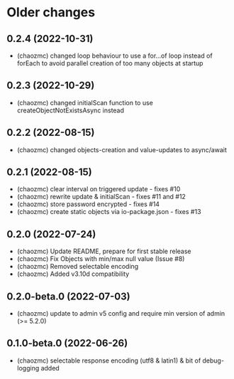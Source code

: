 # Older changes
## 0.2.4 (2022-10-31) 
* (chaozmc) changed loop behaviour to use a for...of loop instead of forEach to avoid parallel creation of too many objects at startup

## 0.2.3 (2022-10-29) 
* (chaozmc) changed initialScan function to use createObjectNotExistsAsync instead

## 0.2.2 (2022-08-15) 
* (chaozmc) changed objects-creation and value-updates to async/await

## 0.2.1 (2022-08-15) 
* (chaozmc) clear interval on triggered update - fixes #10
* (chaozmc) rewrite update & initialScan - fixes #11 and #12
* (chaozmc) store password encrypted - fixes #14
* (chaozmc) create static objects via io-package.json - fixes #13

## 0.2.0 (2022-07-24)
* (chaozmc) Update README, prepare for first stable release
* (chaozmc) Fix Objects with min/max null value (Issue #8)
* (chaozmc) Removed selectable encoding
* (chaozmc) Added v3.10d compatibility

## 0.2.0-beta.0 (2022-07-03)
* (chaozmc) update to admin v5 config and require min version of admin (>= 5.2.0)

## 0.1.0-beta.0 (2022-06-26)
* (chaozmc) selectable response encoding (utf8 & latin1) & bit of debug-logging added
